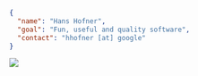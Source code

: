```json
{
  "name": "Hans Hofner",
  "goal": "Fun, useful and quality software",
  "contact": "hhofner [at] google"
}
```

![](https://github-readme-stats.vercel.app/api/wakatime?username=hhofner&api_domain=wakapi.dev&bg_color=2D3748&title_color=2F855A&icon_color=2F855A&text_color=ffffff&custom_title=Wakapi%20Week%20Stats&layout=compact)
